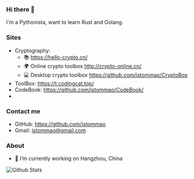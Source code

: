 ### Hi there 👋

I'm a Pythonista, want to learn Rust and Golang.

### Sites


- Cryptography:
  -  📚 <https://hello-crypto.cn/>
  -  🌍 Online crypto toolbox <http://crypto-online.cn/>
  -  💻 Desktop crypto toolbox https://github.com/istommao/CryptoBox
- ToolBox: <https://t.codingcat.top/>
- CodeBook: <https://github.com/istommao/CodeBook/>
- 
### Contact me

- GitHub: <https://github.com/istommao>
- Gmail: <istommao@gmail.com>

### About

- 🔭 I’m currently working on Hangzhou, China


![Github Stats](https://github-readme-stats.vercel.app/api?username=istommao&show_icons=true&theme=dark)

<!--
**istommao/istommao** is a ✨ _special_ ✨ repository because its `README.md` (this file) appears on your GitHub profile.

Here are some ideas to get you started:

- 🔭 I’m currently working on HangZhou
- 🌱 I’m currently learning ...
- 👯 I’m looking to collaborate on ...
- 🤔 I’m looking for help with ...
- 💬 Ask me about ...
- 📫 How to reach me: ...
- 😄 Pronouns: ...
- ⚡ Fun fact: ...
-->
